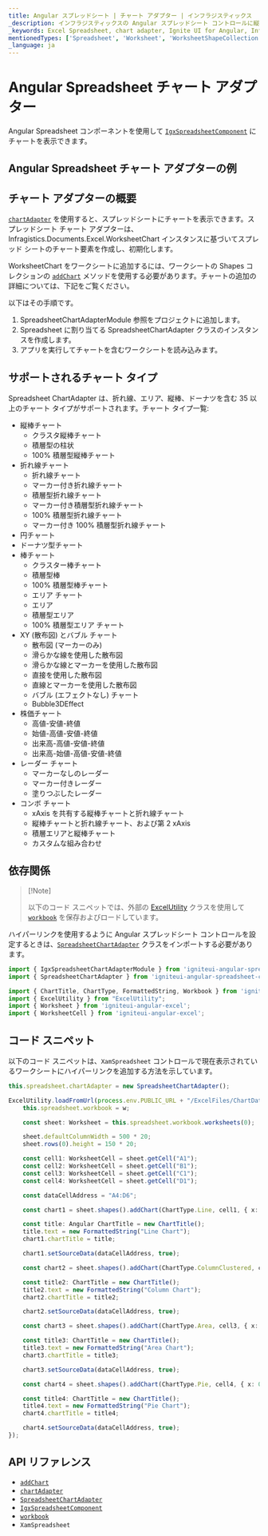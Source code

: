```yaml
---
title: Angular スプレッドシート | チャート アダプター | インフラジスティックス
_description: インフラジスティックスの Angular スプレッドシート コントロールに縦棒、折れ線、エリアなどのチャートを表示します。Ignite UI for Angular スプレッドシートにチャートを統合する方法について説明します。
_keywords: Excel Spreadsheet, chart adapter, Ignite UI for Angular, Infragistics, Excel スプレッドシート、チャート アダプター, インフラジスティックス
mentionedTypes: ['Spreadsheet', 'Worksheet', 'WorksheetShapeCollection', 'WorksheetChart']
_language: ja
---
```


# Angular Spreadsheet チャート アダプター

Angular Spreadsheet コンポーネントを使用して [`IgxSpreadsheetComponent`]({environment:dvApiBaseUrl}/products/ignite-ui-angular/api/docs/typescript/latest/classes/igxspreadsheetcomponent.html) にチャートを表示できます。

## Angular Spreadsheet チャート アダプターの例

<code-view style="height: 500px" alt="Angular Spreadsheet チャート アダプターの例"
  data-demos-base-url="{environment:dvDemosBaseUrl}"
           iframe-src="{environment:dvDemosBaseUrl}/excel/spreadsheet-adapter-chart"
                                        github-src="excel/spreadsheet/adapter-chart">
</code-view>


<div class="divider--half"></div>

## チャート アダプターの概要

[`chartAdapter`]({environment:dvApiBaseUrl}/products/ignite-ui-angular/api/docs/typescript/latest/classes/igxspreadsheetcomponent.html#chartadapter) を使用すると、スプレッドシートにチャートを表示できます。スプレッドシート チャート アダプターは、Infragistics.Documents.Excel.WorksheetChart インスタンスに基づいてスプレッド シートのチャート要素を作成し、初期化します。

WorksheetChart をワークシートに追加するには、ワークシートの Shapes コレクションの [`addChart`]({environment:dvApiBaseUrl}/products/ignite-ui-angular/api/docs/typescript/latest/classes/worksheetshapecollection.html#addchart) メソッドを使用する必要があります。チャートの追加の詳細については、下記をご覧ください。

以下はその手順です。

1.  SpreadsheetChartAdapterModule 参照をプロジェクトに追加します。
2.  Spreadsheet に割り当てる SpreadsheetChartAdapter クラスのインスタンスを作成します。
3.  アプリを実行してチャートを含むワークシートを読み込みます。

## サポートされるチャート タイプ

Spreadsheet ChartAdapter は、折れ線、エリア、縦棒、ドーナツを含む 35 以上のチャート タイプがサポートされます。チャート タイプ一覧:

*   縦棒チャート
    *   クラスタ縦棒チャート
    *   積層型の柱状
    *   100% 積層型縦棒チャート
*   折れ線チャート
    *   折れ線チャート
    *   マーカー付き折れ線チャート
    *   積層型折れ線チャート
    *   マーカー付き積層型折れ線チャート
    *   100% 積層型折れ線チャート
    *   マーカー付き 100% 積層型折れ線チャート
*   円チャート
*   ドーナツ型チャート
*   棒チャート
    *   クラスター棒チャート
    *   積層型棒
    *   100% 積層型棒チャート
    *   エリア チャート
    *   エリア
    *   積層型エリア
    *   100% 積層型エリア チャート
*   XY (散布図) とバブル チャート
    *   散布図 (マーカーのみ)
    *   滑らかな線を使用した散布図
    *   滑らかな線とマーカーを使用した散布図
    *   直接を使用した散布図
    *   直線とマーカーを使用した散布図
    *   バブル (エフェクトなし) チャート
    *   Bubble3DEffect
*   株価チャート
    *   高値-安値-終値
    *   始値-高値-安値-終値
    *   出来高-高値-安値-終値
    *   出来高-始値-高値-安値-終値
*   レーダー チャート
    *   マーカーなしのレーダー
    *   マーカー付きレーダー
    *   塗りつぶしたレーダー
*   コンボ チャート
    *   xAxis を共有する縦棒チャートと折れ線チャート
    *   縦棒チャートと折れ線チャート、および第 2 xAxis
    *   積層エリアと縦棒チャート
    *   カスタムな組み合わせ

## 依存関係

> \[!Note]
>
> 以下のコード スニペットでは、外部の [ExcelUtility](excel-utility.md) クラスを使用して [`workbook`]({environment:dvApiBaseUrl}/products/ignite-ui-angular/api/docs/typescript/latest/classes/igxspreadsheetcomponent.html#workbook) を保存およびロードしています。

ハイパーリンクを使用するように Angular スプレッドシート コントロールを設定するときは、[`SpreadsheetChartAdapter`]({environment:dvApiBaseUrl}/products/ignite-ui-angular/api/docs/typescript/latest/classes/spreadsheetchartadapter.html) クラスをインポートする必要があります。

```ts
import { IgxSpreadsheetChartAdapterModule } from 'igniteui-angular-spreadsheet-chart-adapter';
import { SpreadsheetChartAdapter } from 'igniteui-angular-spreadsheet-chart-adapter';

import { ChartTitle, ChartType, FormattedString, Workbook } from 'igniteui-angular-excel';
import { ExcelUtility } from "ExcelUtility";
import { Worksheet } from 'igniteui-angular-excel';
import { WorksheetCell } from 'igniteui-angular-excel';
```

## コード スニペット

以下のコード スニペットは、`XamSpreadsheet` コントロールで現在表示されているワークシートにハイパーリンクを追加する方法を示しています。

```typescript
this.spreadsheet.chartAdapter = new SpreadsheetChartAdapter();

ExcelUtility.loadFromUrl(process.env.PUBLIC_URL + "/ExcelFiles/ChartData.xlsx").then((w) => {
    this.spreadsheet.workbook = w;

    const sheet: Worksheet = this.spreadsheet.workbook.worksheets(0);

    sheet.defaultColumnWidth = 500 * 20;
    sheet.rows(0).height = 150 * 20;

    const cell1: WorksheetCell = sheet.getCell("A1");
    const cell2: WorksheetCell = sheet.getCell("B1");
    const cell3: WorksheetCell = sheet.getCell("C1");
    const cell4: WorksheetCell = sheet.getCell("D1");

    const dataCellAddress = "A4:D6";

    const chart1 = sheet.shapes().addChart(ChartType.Line, cell1, { x: 0, y: 0 }, cell1, { x: 100, y: 100 });

    const title: Angular ChartTitle = new ChartTitle();
    title.text = new FormattedString("Line Chart");
    chart1.chartTitle = title;

    chart1.setSourceData(dataCellAddress, true);

    const chart2 = sheet.shapes().addChart(ChartType.ColumnClustered, cell2, { x: 0, y: 0 }, cell2, { x: 100, y: 100 });

    const title2: ChartTitle = new ChartTitle();
    title2.text = new FormattedString("Column Chart");
    chart2.chartTitle = title2;

    chart2.setSourceData(dataCellAddress, true);

    const chart3 = sheet.shapes().addChart(ChartType.Area, cell3, { x: 0, y: 0 }, cell3, { x: 100, y: 100 });

    const title3: ChartTitle = new ChartTitle();
    title3.text = new FormattedString("Area Chart");
    chart3.chartTitle = title3;

    chart3.setSourceData(dataCellAddress, true);

    const chart4 = sheet.shapes().addChart(ChartType.Pie, cell4, { x: 0, y: 0 }, cell4, { x: 100, y: 100 });

    const title4: ChartTitle = new ChartTitle();
    title4.text = new FormattedString("Pie Chart");
    chart4.chartTitle = title4;

    chart4.setSourceData(dataCellAddress, true);
});
```

## API リファレンス

*   [`addChart`]({environment:dvApiBaseUrl}/products/ignite-ui-angular/api/docs/typescript/latest/classes/worksheetshapecollection.html#addchart)
*   [`chartAdapter`]({environment:dvApiBaseUrl}/products/ignite-ui-angular/api/docs/typescript/latest/classes/igxspreadsheetcomponent.html#chartadapter)
*   [`SpreadsheetChartAdapter`]({environment:dvApiBaseUrl}/products/ignite-ui-angular/api/docs/typescript/latest/classes/spreadsheetchartadapter.html)
*   [`IgxSpreadsheetComponent`]({environment:dvApiBaseUrl}/products/ignite-ui-angular/api/docs/typescript/latest/classes/igxspreadsheetcomponent.html)
*   [`workbook`]({environment:dvApiBaseUrl}/products/ignite-ui-angular/api/docs/typescript/latest/classes/igxspreadsheetcomponent.html#workbook)
*   `XamSpreadsheet`
